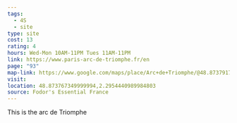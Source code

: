 ```yaml
---
tags:
  - 4S
  - site
type: site
cost: 13
rating: 4
hours: Wed-Mon 10AM-11PM Tues 11AM-11PM
link: https://www.paris-arc-de-triomphe.fr/en
page: "93"
map-link: https://www.google.com/maps/place/Arc+de+Triomphe/@48.8737917,2.2950275,17z/data=!3m1!4b1!4m6!3m5!1s0x47e66fec70fb1d8f:0xd9b5676e112e643d!8m2!3d48.8737917!4d2.2950275!16zL20vMHp2Xw?entry=ttu
visit: 
location: 48.873767349999994,2.2954440989984803
source: Fodor's Essential France
---
```

This is the arc de Triomphe